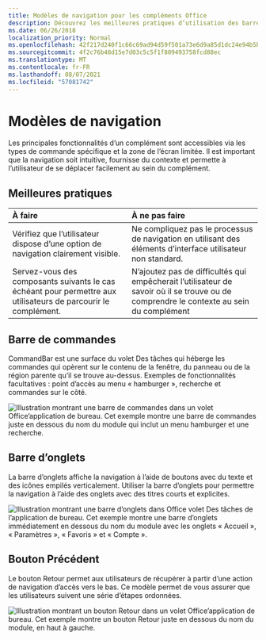 ```yaml
---
title: Modèles de navigation pour les compléments Office
description: Découvrez les meilleures pratiques d’utilisation des barres de commandes, des barres de tabulation et des boutons arrière pour concevoir la navigation d’un Office de commande.
ms.date: 06/26/2018
localization_priority: Normal
ms.openlocfilehash: 42f217d240f1c66c69ad94d59f501a73e6d9a85d1dc24e94b5bb5307a808a6eb
ms.sourcegitcommit: 4f2c76b48d15e7d03c5c5f1f809493758fcd88ec
ms.translationtype: MT
ms.contentlocale: fr-FR
ms.lasthandoff: 08/07/2021
ms.locfileid: "57081742"
---
```

# <a name="navigation-patterns"></a>Modèles de navigation

Les principales fonctionnalités d’un complément sont accessibles via les types de commande spécifique et la zone de l’écran limitée. Il est important que la navigation soit intuitive, fournisse du contexte et permette à l’utilisateur de se déplacer facilement au sein du complément.

## <a name="best-practices"></a>Meilleures pratiques

| À faire    | À ne pas faire |
| :---- | :---- |
| Vérifiez que l’utilisateur dispose d’une option de navigation clairement visible. | Ne compliquez pas le processus de navigation en utilisant des éléments d’interface utilisateur non standard.
| Servez-vous des composants suivants le cas échéant pour permettre aux utilisateurs de parcourir le complément. | N’ajoutez pas de difficultés qui empêcherait l’utilisateur de savoir où il se trouve ou de comprendre le contexte au sein du complément

## <a name="command-bar"></a>Barre de commandes

CommandBar est une surface du volet Des tâches qui héberge les commandes qui opèrent sur le contenu de la fenêtre, du panneau ou de la région parente qu’il se trouve au-dessus. Exemples de fonctionnalités facultatives : point d’accès au menu « hamburger », recherche et commandes sur le côté.

![Illustration montrant une barre de commandes dans un volet Office’application de bureau. Cet exemple montre une barre de commandes juste en dessous du nom du module qui inclut un menu hamburger et une recherche.](../images/add-in-command-bar.png)

## <a name="tab-bar"></a>Barre d’onglets

La barre d’onglets affiche la navigation à l’aide de boutons avec du texte et des icônes empilés verticalement. Utiliser la barre d’onglets pour permettre la navigation à l’aide des onglets avec des titres courts et explicites.

![Illustration montrant une barre d’onglets dans Office volet Des tâches de l’application de bureau. Cet exemple montre une barre d’onglets immédiatement en dessous du nom du module avec les onglets « Accueil », « Paramètres », « Favoris » et « Compte ».](../images/add-in-tab-bar.png)

## <a name="back-button"></a>Bouton Précédent

Le bouton Retour permet aux utilisateurs de récupérer à partir d’une action de navigation d’accès vers le bas. Ce modèle permet de vous assurer que les utilisateurs suivent une série d’étapes ordonnées.

![Illustration montrant un bouton Retour dans un volet Office’application de bureau. Cet exemple montre un bouton Retour juste en dessous du nom du module, en haut à gauche.](../images/add-in-back-button.png)
